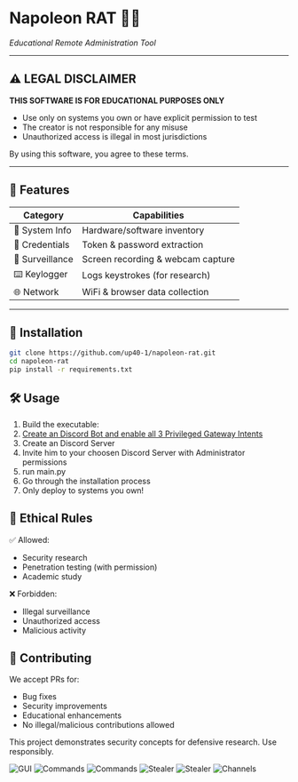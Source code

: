 # Napoleon RAT 🏴‍☠️  
*Educational Remote Administration Tool*

---

## ⚠️ LEGAL DISCLAIMER  
**THIS SOFTWARE IS FOR EDUCATIONAL PURPOSES ONLY**  
- Use only on systems you own or have explicit permission to test  
- The creator is not responsible for any misuse  
- Unauthorized access is illegal in most jurisdictions  

By using this software, you agree to these terms.

---

## 🔧 Features  
| Category       | Capabilities                          |
|----------------|---------------------------------------|
| 📁 System Info | Hardware/software inventory          |
| 🔐 Credentials | Token & password extraction          |
| 🎥 Surveillance| Screen recording & webcam capture     |
| ⌨️ Keylogger  | Logs keystrokes (for research)        |
| 🌐 Network    | WiFi & browser data collection        |

---

## 🚀 Installation  
```bash
git clone https://github.com/up40-1/napoleon-rat.git
cd napoleon-rat
pip install -r requirements.txt
```

## 🛠️ Usage
1. Build the executable:
2. [Create an Discord Bot and enable all 3 Privileged Gateway Intents](https://discord.com/developers/applications)
3. Create an Discord Server
4. Invite him to your choosen Discord Server with Administrator permissions
5. run main.py
6. Go through the installation process
7. Only deploy to systems you own!

## 🚨 Ethical Rules
✅ Allowed:

- Security research
- Penetration testing (with permission)
- Academic study

❌ Forbidden:

- Illegal surveillance
- Unauthorized access
- Malicious activity

## 🤝 Contributing
We accept PRs for:

- Bug fixes
- Security improvements
- Educational enhancements
- No illegal/malicious contributions allowed

This project demonstrates security concepts for defensive research. Use responsibly.

![GUI](https://media.discordapp.net/attachments/1349772544848302181/1400432754449059910/image.png?ex=688c9e23&is=688b4ca3&hm=673ead08adfb40cae6210f5c4b48037bed657e8c258460f8a1af540709264594&=)
![Commands](https://cdn.discordapp.com/attachments/1349772544848302181/1400433178258444390/image.png?ex=688c9e88&is=688b4d08&hm=fc0a97363b47701a7e3a11b62e63dad693d58d8a67fb838e1c6c9bffdbdf553b&)
![Commands](https://media.discordapp.net/attachments/1349772544848302181/1400433219509289062/image.png?ex=688c9e92&is=688b4d12&hm=c3f3ac479f8f39420faf8316d19ec6cd4c2fd1c93e6acd48827774b7cbb8149f&=)
![Stealer](https://media.discordapp.net/attachments/1349772544848302181/1400434637125189683/Screenshot_2025-07-31_130238.png?ex=688c9fe4&is=688b4e64&hm=5e59f06e69f9bd1eddd6b07cae4ccce3fc60fc76d46f0e65536a46a22770e7ed&=)
![Stealer](https://cdn.discordapp.com/attachments/1349772544848302181/1400435453013921833/Screenshot_2025-07-31_130810.png?ex=688ca0a6&is=688b4f26&hm=f0798be55c87943f41285cfe94db8bcb9c50f74c089c47bd145db342b57066ff&)
![Channels](https://cdn.discordapp.com/attachments/1349772544848302181/1400434678292549632/image.png?ex=688c9fee&is=688b4e6e&hm=1b923e943a2130c64293651521518e5e5b74d440800eb306da4a4fa928154161&)
